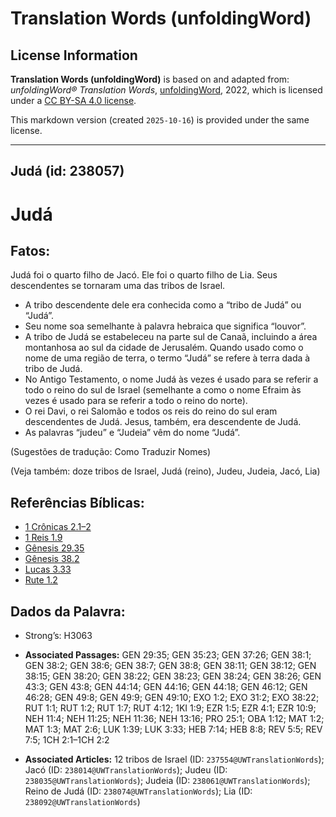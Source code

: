 # Translation Words (unfoldingWord)

## License Information

**Translation Words (unfoldingWord)** is based on and adapted from: _unfoldingWord® Translation Words_, [unfoldingWord](https://unfoldingword.org/utw), 2022, which is licensed under a [CC BY-SA 4.0 license](https://creativecommons.org/licenses/by-sa/4.0/legalcode.en).

This markdown version (created `2025-10-16`) is provided under the same license.



--------------------------------

## Judá (id: 238057)

Judá
====

Fatos:
------

Judá foi o quarto filho de Jacó. Ele foi o quarto filho de Lia. Seus descendentes se tornaram uma das tribos de Israel.

* A tribo descendente dele era conhecida como a “tribo de Judá” ou “Judá”.
* Seu nome soa semelhante à palavra hebraica que significa “louvor”.
* A tribo de Judá se estabeleceu na parte sul de Canaã, incluindo a área montanhosa ao sul da cidade de Jerusalém. Quando usado como o nome de uma região de terra, o termo “Judá” se refere à terra dada à tribo de Judá.
* No Antigo Testamento, o nome Judá às vezes é usado para se referir a todo o reino do sul de Israel (semelhante a como o nome Efraim às vezes é usado para se referir a todo o reino do norte).
* O rei Davi, o rei Salomão e todos os reis do reino do sul eram descendentes de Judá. Jesus, também, era descendente de Judá.
* As palavras “judeu” e “Judeia” vêm do nome “Judá”.

(Sugestões de tradução: Como Traduzir Nomes)

(Veja também: doze tribos de Israel, Judá (reino), Judeu, Judeia, Jacó, Lia)

Referências Bíblicas:
---------------------

* [1 Crônicas 2\.1–2](https://ref.ly/1Chr2:1-1Chr2:2)
* [1 Reis 1\.9](https://ref.ly/1Kgs1:9)
* [Gênesis 29\.35](https://ref.ly/Gen29:35)
* [Gênesis 38\.2](https://ref.ly/Gen38:2)
* [Lucas 3\.33](https://ref.ly/Luke3:33)
* [Rute 1\.2](https://ref.ly/Ruth1:2)

Dados da Palavra:
-----------------

* Strong’s: H3063

* **Associated Passages:** GEN 29:35; GEN 35:23; GEN 37:26; GEN 38:1; GEN 38:2; GEN 38:6; GEN 38:7; GEN 38:8; GEN 38:11; GEN 38:12; GEN 38:15; GEN 38:20; GEN 38:22; GEN 38:23; GEN 38:24; GEN 38:26; GEN 43:3; GEN 43:8; GEN 44:14; GEN 44:16; GEN 44:18; GEN 46:12; GEN 46:28; GEN 49:8; GEN 49:9; GEN 49:10; EXO 1:2; EXO 31:2; EXO 38:22; RUT 1:1; RUT 1:2; RUT 1:7; RUT 4:12; 1KI 1:9; EZR 1:5; EZR 4:1; EZR 10:9; NEH 11:4; NEH 11:25; NEH 11:36; NEH 13:16; PRO 25:1; OBA 1:12; MAT 1:2; MAT 1:3; MAT 2:6; LUK 1:39; LUK 3:33; HEB 7:14; HEB 8:8; REV 5:5; REV 7:5; 1CH 2:1–1CH 2:2
* **Associated Articles:** 12 tribos de Israel (ID: `237554@UWTranslationWords`); Jacó (ID: `238014@UWTranslationWords`); Judeu (ID: `238035@UWTranslationWords`); Judeia (ID: `238061@UWTranslationWords`); Reino de Judá (ID: `238074@UWTranslationWords`); Lia (ID: `238092@UWTranslationWords`)

